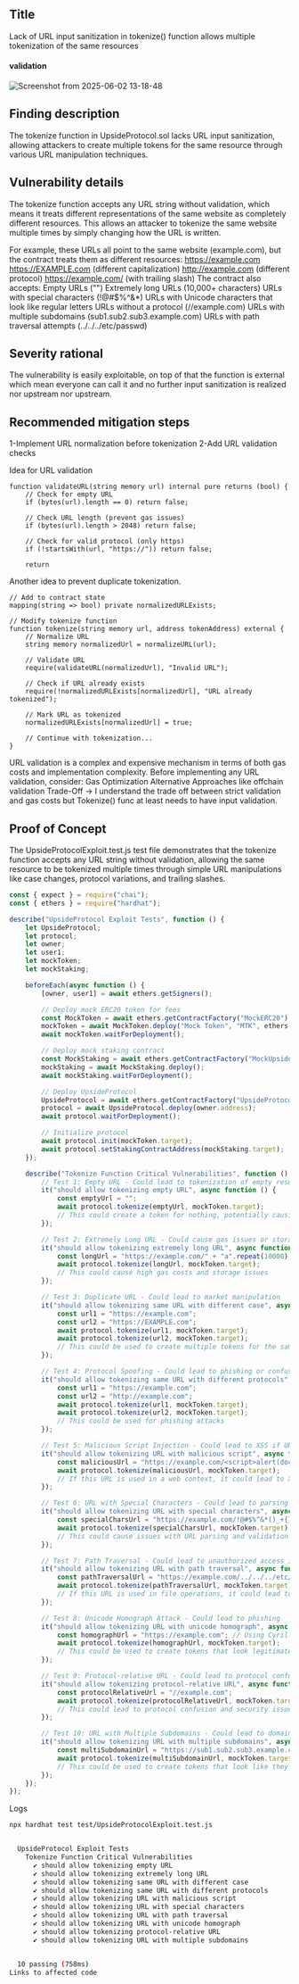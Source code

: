 ## Title
Lack of URL input sanitization in tokenize() function allows multiple tokenization of the same resources

#### validation
![Screenshot from 2025-06-02 13-18-48](https://github.com/user-attachments/assets/02a1cdee-f13b-4b3e-824a-81393752d1c2)


## Finding description
The tokenize function in UpsideProtocol.sol lacks URL input sanitization, allowing attackers to create multiple tokens for the same resource through various URL manipulation techniques.

## Vulnerability details
The tokenize function accepts any URL string without validation, which means it treats different representations of the same website as completely different resources. This allows an attacker to tokenize the same website multiple times by simply changing how the URL is written.

For example, these URLs all point to the same website (example.com), but the contract treats them as different resources:
https://example.com
https://EXAMPLE.com (different capitalization)
http://example.com (different protocol)
https://example.com/ (with trailing slash)
The contract also accepts:
Empty URLs ("")
Extremely long URLs (10,000+ characters)
URLs with special characters (!@#$%^&*)
URLs with Unicode characters that look like regular letters
URLs without a protocol (//example.com)
URLs with multiple subdomains (sub1.sub2.sub3.example.com)
URLs with path traversal attempts (../../../etc/passwd)

## Severity rational
The vulnerability is easily exploitable, on top of that the function is external which mean everyone can call it and no further input sanitization is realized nor upstream nor upstream.

## Recommended mitigation steps
1-Implement URL normalization before tokenization
2-Add URL validation checks

Idea for URL validation

```solidity
function validateURL(string memory url) internal pure returns (bool) {
    // Check for empty URL
    if (bytes(url).length == 0) return false;
    
    // Check URL length (prevent gas issues)
    if (bytes(url).length > 2048) return false;
    
    // Check for valid protocol (only https)
    if (!startsWith(url, "https://")) return false;
    
    return
```
Another idea to prevent duplicate tokenization.

```solidity
// Add to contract state
mapping(string => bool) private normalizedURLExists;

// Modify tokenize function
function tokenize(string memory url, address tokenAddress) external {
    // Normalize URL
    string memory normalizedUrl = normalizeURL(url);
    
    // Validate URL
    require(validateURL(normalizedUrl), "Invalid URL");
    
    // Check if URL already exists
    require(!normalizedURLExists[normalizedUrl], "URL already tokenized");
    
    // Mark URL as tokenized
    normalizedURLExists[normalizedUrl] = true;
    
    // Continue with tokenization...
}
```
URL validation is a complex and expensive mechanism in terms of both gas costs and implementation complexity. Before implementing any URL validation, consider:
Gas Optimization
Alternative Approaches like offchain validation
Trade-Off -> I understand the trade off between strict validation and gas costs but Tokenize() func at least needs to have input validation.

## Proof of Concept
The UpsideProtocolExploit.test.js test file demonstrates that the tokenize function accepts any URL string without validation, allowing the same resource to be tokenized multiple times through simple URL manipulations like case changes, protocol variations, and trailing slashes.

```typescript
const { expect } = require("chai");
const { ethers } = require("hardhat");

describe("UpsideProtocol Exploit Tests", function () {
    let UpsideProtocol;
    let protocol;
    let owner;
    let user1;
    let mockToken;
    let mockStaking;

    beforeEach(async function () {
        [owner, user1] = await ethers.getSigners();

        // Deploy mock ERC20 token for fees
        const MockToken = await ethers.getContractFactory("MockERC20");
        mockToken = await MockToken.deploy("Mock Token", "MTK", ethers.parseEther("1000000"));
        await mockToken.waitForDeployment();

        // Deploy mock staking contract
        const MockStaking = await ethers.getContractFactory("MockUpsideStaking");
        mockStaking = await MockStaking.deploy();
        await mockStaking.waitForDeployment();

        // Deploy UpsideProtocol
        UpsideProtocol = await ethers.getContractFactory("UpsideProtocol");
        protocol = await UpsideProtocol.deploy(owner.address);
        await protocol.waitForDeployment();

        // Initialize protocol
        await protocol.init(mockToken.target);
        await protocol.setStakingContractAddress(mockStaking.target);
    });

    describe("Tokenize Function Critical Vulnerabilities", function () {
        // Test 1: Empty URL - Could lead to tokenization of empty resources
        it("should allow tokenizing empty URL", async function () {
            const emptyUrl = "";
            await protocol.tokenize(emptyUrl, mockToken.target);
            // This could create a token for nothing, potentially causing market confusion
        });

        // Test 2: Extremely Long URL - Could cause gas issues or storage problems
        it("should allow tokenizing extremely long URL", async function () {
            const longUrl = "https://example.com/" + "a".repeat(10000); // 10KB URL
            await protocol.tokenize(longUrl, mockToken.target);
            // This could cause high gas costs and storage issues
        });

        // Test 3: Duplicate URL - Could lead to market manipulation
        it("should allow tokenizing same URL with different case", async function () {
            const url1 = "https://example.com";
            const url2 = "https://EXAMPLE.com";
            await protocol.tokenize(url1, mockToken.target);
            await protocol.tokenize(url2, mockToken.target);
            // This could be used to create multiple tokens for the same resource
        });

        // Test 4: Protocol Spoofing - Could lead to phishing or confusion
        it("should allow tokenizing same URL with different protocols", async function () {
            const url1 = "https://example.com";
            const url2 = "http://example.com";
            await protocol.tokenize(url1, mockToken.target);
            await protocol.tokenize(url2, mockToken.target);
            // This could be used for phishing attacks
        });

        // Test 5: Malicious Script Injection - Could lead to XSS if URL is used in web context
        it("should allow tokenizing URL with malicious script", async function () {
            const maliciousUrl = "https://example.com/<script>alert(document.cookie)</script>";
            await protocol.tokenize(maliciousUrl, mockToken.target);
            // If this URL is used in a web context, it could lead to XSS attacks
        });

        // Test 6: URL with Special Characters - Could lead to parsing issues
        it("should allow tokenizing URL with special characters", async function () {
            const specialCharsUrl = "https://example.com/!@#$%^&*()_+{}|:<>?";
            await protocol.tokenize(specialCharsUrl, mockToken.target);
            // This could cause issues with URL parsing and validation
        });

        // Test 7: Path Traversal - Could lead to unauthorized access if URL is used in file operations
        it("should allow tokenizing URL with path traversal", async function () {
            const pathTraversalUrl = "https://example.com/../../../etc/passwd";
            await protocol.tokenize(pathTraversalUrl, mockToken.target);
            // If this URL is used in file operations, it could lead to unauthorized access
        });

        // Test 8: Unicode Homograph Attack - Could lead to phishing
        it("should allow tokenizing URL with unicode homograph", async function () {
            const homographUrl = "https://exаmple.com"; // Using Cyrillic 'а' instead of Latin 'a'
            await protocol.tokenize(homographUrl, mockToken.target);
            // This could be used to create tokens that look legitimate but point to malicious sites
        });

        // Test 9: Protocol-relative URL - Could lead to protocol confusion
        it("should allow tokenizing protocol-relative URL", async function () {
            const protocolRelativeUrl = "//example.com";
            await protocol.tokenize(protocolRelativeUrl, mockToken.target);
            // This could lead to protocol confusion and security issues
        });

        // Test 10: URL with Multiple Subdomains - Could lead to domain confusion
        it("should allow tokenizing URL with multiple subdomains", async function () {
            const multiSubdomainUrl = "https://sub1.sub2.sub3.example.com";
            await protocol.tokenize(multiSubdomainUrl, mockToken.target);
            // This could be used to create tokens that look like they belong to different domains
        });
    });
});
```

Logs

```bash
npx hardhat test test/UpsideProtocolExploit.test.js


  UpsideProtocol Exploit Tests
    Tokenize Function Critical Vulnerabilities
      ✔ should allow tokenizing empty URL
      ✔ should allow tokenizing extremely long URL
      ✔ should allow tokenizing same URL with different case
      ✔ should allow tokenizing same URL with different protocols
      ✔ should allow tokenizing URL with malicious script
      ✔ should allow tokenizing URL with special characters
      ✔ should allow tokenizing URL with path traversal
      ✔ should allow tokenizing URL with unicode homograph
      ✔ should allow tokenizing protocol-relative URL
      ✔ should allow tokenizing URL with multiple subdomains


  10 passing (758ms)
Links to affected code
```
